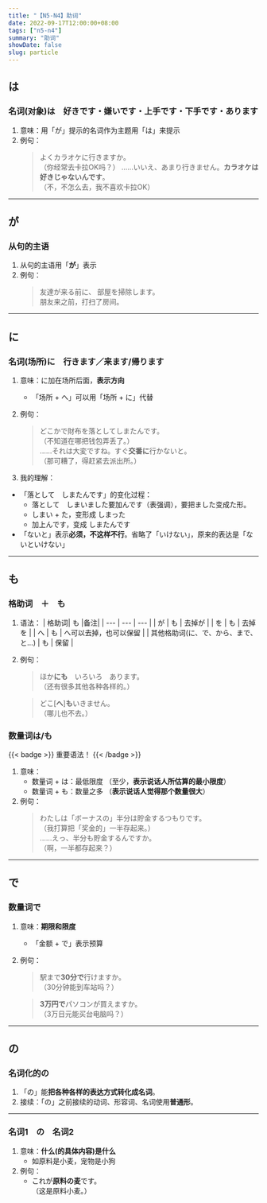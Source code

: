 ```yaml
---
title: "【N5-N4】助词"
date: 2022-09-17T12:00:00+08:00
tags: ["n5-n4"]
summary: "助词"
showDate: false
slug: particle
---
```


## は
### 名词(对象)は　好きです・嫌いです・上手です・下手です・あります
1. 意味：用「が」提示的名词作为主题用「は」来提示
2. 例句：
    > よくカラオケに行きますか。  
     （你经常去卡拉OK吗？）
      ......いいえ、あまり行きません。**カラオケは好きじゃないんです**。  
     （不，不怎么去，我不喜欢卡拉OK）

---
## が
### 从句的主语
1. 从句的主语用「**が**」表示
2. 例句：
    > 友達が来る前に、 部屋を掃除します。  
    朋友来之前，打扫了房间。

---
## に
### 名词(场所)に　行きます／来ます/帰ります
1. 意味：に加在场所后面，**表示方向**
	- 「场所 + へ」可以用「场所 + に」代替
2. 例句：

    > どこかで財布を落としてしまたんです。  
    （不知道在哪把钱包弄丢了。）  
    ......それは大変ですね。すぐ**交番に**行かないと。  
    （那可糟了，得赶紧去派出所。）

3. 我的理解：
- 「落として　しまたんです」的变化过程：
	- 落として　しまいました要加んです（表强调），要把ました变成た形。
	- しまい + た，变形成 しまった
	- 加上んです，变成 しまたんです
- 「ないと」表示**必须，不这样不行**。省略了「いけない」，原来的表达是「ないといけない」

---
## も
### 格助词　＋　も
1. 语法：
| 格助词| も |备注|
| --- | --- | --- |
| が | も | 去掉が |
| を | も | 去掉を |
| へ | も | へ可以去掉，也可以保留 |
| 其他格助词(に、で、から、まで、と...) | も | 保留 |

2. 例句：
    > ほか**にも**　いろいろ　あります。  
     （还有很多其他各种各样的。）

    > どこ[**へ**]**も**いきません。  
     （哪儿也不去。）

### 数量词は/も
{{< badge >}}
重要语法！
{{< /badge >}}

1. 意味：
    - 数量词 + は：最低限度 （至少，**表示说话人所估算的最小限度**）
    - 数量词 + も：数量之多 （**表示说话人觉得那个数量很大**）
2. 例句：
    > わたしは「ボーナスの」半分は貯金するつもりです。  
     （我打算把「奖金的」一半存起来。）  
    ......えっ、半分も貯金するんですか。  
     （啊，一半都存起来？）

---
## で
### 数量词で
1. 意味：**期限和限度**
    - 「金额 + で」表示预算
2. 例句：
    > 駅まで**30分で**行けますか。  
     （30分钟能到车站吗？）
    
    > **3万円で**パソコンが買えますか。  
     （3万日元能买台电脑吗？）

---
## の
### 名词化的の
1. 「の」能**把各种各样的表达方式转化成名词**。
2. 接续：「の」之前接续的动词、形容词、名词使用**普通形**。

---
### 名词1　の　名词2
1. 意味：**什么(的具体内容)是什么**
    - 如原料是小麦，宠物是小狗
2. 例句：
    - これが**原料の麦**です。  
     （这是原料小麦。）
